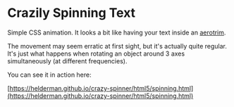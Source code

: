 # Crazily Spinning Text

Simple CSS animation.
It looks a bit like having your text inside an
[aerotrim](https://en.wikipedia.org/wiki/Aerotrim).

The movement may seem erratic at first sight, but it's actually quite regular.
It's just what happens when rotating an object around 3 axes simultaneously
(at different frequencies).

You can see it in action here:

[https://helderman.github.io/crazy-spinner/html5/spinning.html](https://helderman.github.io/crazy-spinner/html5/spinning.html)
